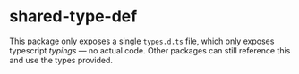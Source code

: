 # shared-type-def

This package only exposes a single `types.d.ts` file, which only exposes typescript _typings_ — no actual code. Other packages can still reference this and use the types provided.
